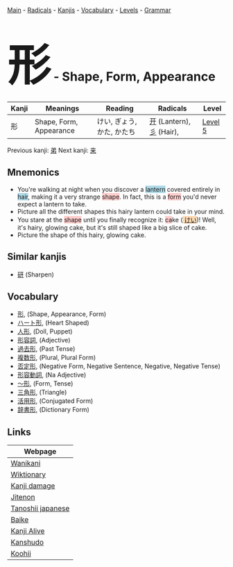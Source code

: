 <style> bigfont {font-size: 100px}</style>
[Main](../README.md) -
[Radicals](../radicals.md) -
[Kanjis](../kanjis.md) -
[Vocabulary](../vocabulary.md) -
[Levels](../levels.md) -
[Grammar](../grammar.md)
# <bigfont> 形</bigfont> - Shape, Form, Appearance 

| Kanji | Meanings | Reading | Radicals | Level |
| --- | --- | --- | --- | --- |
| 形 | Shape, Form, Appearance | けい, ぎょう, かた, かたち | [开](../radicals/开.md) (Lantern), [彡](../radicals/彡.md) (Hair),  | [Level 5](../levels/wk_level5.md) |

Previous kanji: [弟](弟.md) Next kanji: [来](来.md) 

## Mnemonics
 * You're walking at night when you discover a <span style="background-color:#ADD8E6"> lantern</span> covered entirely in <span style="background-color:#ADD8E6"> hair</span>, making it a very strange <span style="background-color:#ffcccb"> shape</span>. In fact, this is a <span style="background-color:#ffcccb"> form</span> you'd never expect a lantern to take.
* Picture all the different shapes this hairy lantern could take in your mind.
* You stare at the <span style="background-color:#ffcccb"> shape</span> until you finally recognize it: <span style="background-color:#ffcccb"> ca</span>ke (<span style="background-color:#fed8b1"> [けい](https://jisho.org/search/けい)</span>)! Well, it's hairy, glowing cake, but it's still shaped like a big slice of cake.
* Picture the shape of this hairy, glowing cake.


## Similar kanjis
 * [研](研.md) (Sharpen)


## Vocabulary
 * [形](../vocabulary/形.md), (Shape, Appearance, Form)
* [ハート形](../vocabulary/形.md), (Heart Shaped)
* [人形](../vocabulary/形.md), (Doll, Puppet)
* [形容詞](../vocabulary/形.md), (Adjective)
* [過去形](../vocabulary/形.md), (Past Tense)
* [複数形](../vocabulary/形.md), (Plural, Plural Form)
* [否定形](../vocabulary/形.md), (Negative Form, Negative Sentence, Negative, Negative Tense)
* [形容動詞](../vocabulary/形.md), (Na Adjective)
* [〜形](../vocabulary/形.md), (Form, Tense)
* [三角形](../vocabulary/形.md), (Triangle)
* [活用形](../vocabulary/形.md), (Conjugated Form)
* [辞書形](../vocabulary/形.md), (Dictionary Form)



## Links 

| Webpage |
| --- |
| [Wanikani          ](https://www.wanikani.com/kanji/形) |
| [Wiktionary        ](https://en.wiktionary.org/wiki/形) |
| [Kanji damage      ](http://www.kanjidamage.com/kanji/search?utf8=✓&q=形) |
| [Jitenon           ](https://jitenon.com/kanji/形) |
| [Tanoshii japanese ](https://www.tanoshiijapanese.com/dictionary/kanji.cfm?k=形) |
| [Baike             ](https://baike.baidu.com/item/形) |
| [Kanji Alive       ](https://app.kanjialive.com/形) |
| [Kanshudo          ](https://www.kanshudo.com/searchmn?q=形) |
| [Koohii            ](https://kanji.koohii.com/study/kanji/形) |

